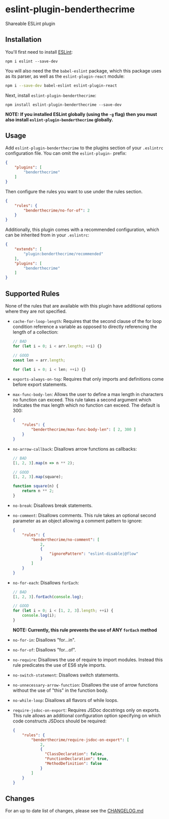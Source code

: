 # eslint-plugin-benderthecrime

Shareable ESLint plugin

## Installation

You'll first need to install [ESLint](http://eslint.org):
```
npm i eslint --save-dev
```

You will also need the the `babel-eslint` package, which this package uses as
its parser, as well as the `eslint-plugin-react` module:
```bash
npm i --save-dev babel-eslint eslint-plugin-react
```

Next, install `eslint-plugin-benderthecrime`:
```
npm install eslint-plugin-benderthecrime --save-dev
```

**NOTE: If you installed ESLint globally (using the `-g` flag) then you must also install `eslint-plugin-benderthecrime` globally.**

## Usage

Add `eslint-plugin-benderthecrime` to the plugins section of your `.eslintrc` configuration file. You can omit the `eslint-plugin-` prefix:
```json
{
    "plugins": [
        "benderthecrime"
    ]
}
```

Then configure the rules you want to use under the rules section.
```json
{
    "rules": {
        "benderthecrime/no-for-of": 2
    }
}
```

Additionally, this plugin comes with a recommended configuration, which can be inherited from in your `.eslintrc`:
```json
{
    "extends": [
        "plugin:benderthecrime/recommended"
    ],
    "plugins": [
        "benderthecrime"
    ]
}
```

## Supported Rules
None of the rules that are available with this plugin have additional options where they are not specified.

* `cache-for-loop-length`:
    Requires that the second clause of the for loop condition reference a variable as opposed to directly referencing the length of a collection:
    ```JavaScript
    // BAD
    for (let i = 0; i < arr.length; ++i) {}

    // GOOD
    const len = arr.length;

    for (let i = 0; i < len; ++i) {}
    ```

* `exports-always-on-top`:
    Requires that only imports and definitions come before export statements.

* `max-func-body-len`:
    Allows the user to define a max length in characters no function can exceed. This rule takes a second argument which indicates the max length which no function can exceed. The default is 300:
    ```json
    {
        "rules": {
            "benderthecrime/max-func-body-len": [ 2, 300 ]
        }
    }
    ```

* `no-arrow-callback`:
    Disallows arrow functions as callbacks:
    ```JavaScript
    // BAD
    [1, 2, 3].map(n => n ** 2);

    // GOOD
    [1, 2, 3].map(square);

    function square(n) {
        return n ** 2;
    }
    ```

* `no-break`:
    Disallows break statements.

* `no-comment`:
    Disallows comments. This rule takes an optional second parameter as an object allowing a comment pattern to ignore:
    ```json
    {
        "rules": {
            "benderthecrime/no-comment": [
                2,
                {
                    "ignorePattern": "eslint-disable|@flow"
                }
            ]
        }
    }
    ```

* `no-for-each`:
    Disallows `forEach`:
    ```JavaScript
    // BAD
    [1, 2, 3].forEach(console.log);

    // GOOD
    for (let i = 0; i < [1, 2, 3].length; ++i) {
        console.log(i);
    }
    ```

    **NOTE: Currently, this rule prevents the use of ANY `forEach` method**

* `no-for-in`:
    Disallows "for...in".

* `no-for-of`:
    Disallows "for...of".

* `no-require`:
    Disallows the use of require to import modules. Instead this rule predicates the use of ES6 style imports.

* `no-switch-statement`:
    Disallows switch statements.

* `no-unnecessary-arrow-function`:
    Disallows the use of arrow functions without the use of "this" in the function body.

* `no-while-loop`:
    Disallows all flavors of while loops.

* `require-jsdoc-on-export`:
    Requires JSDoc docstrings only on exports. This rule allows an additional configuration option specifying on which code constructs JSDocs should be required:
    ```json
    {
        "rules": {
            "benderthecrime/require-jsdoc-on-export": [
                2,
                {
                  "ClassDeclaration": false,
                  "FunctionDeclaration": true,
                  "MethodDefinition": false
                }
            ]
        }
    }
    ```

## Changes
For an up to date list of changes, please see the [CHANGELOG.md](https://github.com/benderthecrime/eslint-plugin-benderTheCrime/blob/master/CHANGELOG.md "CHANGELOG")